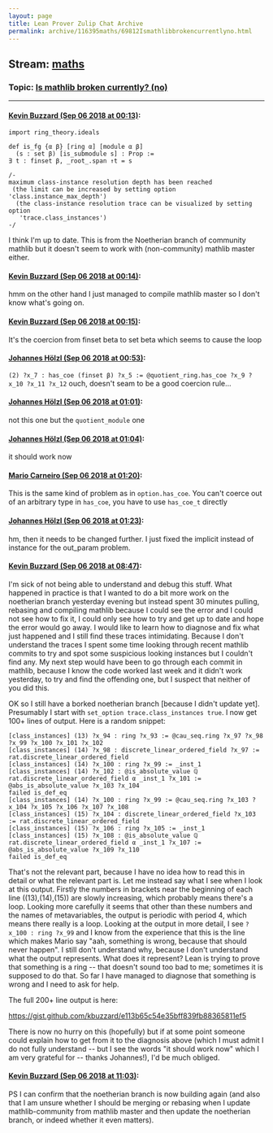```yaml
---
layout: page
title: Lean Prover Zulip Chat Archive 
permalink: archive/116395maths/69812Ismathlibbrokencurrentlyno.html
---
```


## Stream: [maths](index.html)
### Topic: [Is mathlib broken currently? (no)](69812Ismathlibbrokencurrentlyno.html)

---

#### [Kevin Buzzard (Sep 06 2018 at 00:13)](https://leanprover.zulipchat.com/#narrow/stream/116395-maths/topic/Is%20mathlib%20broken%20currently%3F%20%28no%29/near/133406331):
```lean
import ring_theory.ideals

def is_fg {α β} [ring α] [module α β]
  (s : set β) [is_submodule s] : Prop :=
∃ t : finset β, _root_.span ↑t = s

/-
maximum class-instance resolution depth has been reached
 (the limit can be increased by setting option 'class.instance_max_depth')
  (the class-instance resolution trace can be visualized by setting option
   'trace.class_instances')
-/
```
I think I'm up to date. This is from the Noetherian branch of community mathlib but it doesn't seem to work with (non-community) mathlib master either.

#### [Kevin Buzzard (Sep 06 2018 at 00:14)](https://leanprover.zulipchat.com/#narrow/stream/116395-maths/topic/Is%20mathlib%20broken%20currently%3F%20%28no%29/near/133406390):
hmm on the other hand I just managed to compile mathlib master so I don't know what's going on.

#### [Kevin Buzzard (Sep 06 2018 at 00:15)](https://leanprover.zulipchat.com/#narrow/stream/116395-maths/topic/Is%20mathlib%20broken%20currently%3F%20%28no%29/near/133406443):
It's the coercion from finset beta to set beta which seems to cause the loop

#### [Johannes Hölzl (Sep 06 2018 at 00:53)](https://leanprover.zulipchat.com/#narrow/stream/116395-maths/topic/Is%20mathlib%20broken%20currently%3F%20%28no%29/near/133408030):
`(2) ?x_7 : has_coe (finset β) ?x_5 := @quotient_ring.has_coe ?x_9 ?x_10 ?x_11 ?x_12`
ouch, doesn't seam to be a good coercion rule...

#### [Johannes Hölzl (Sep 06 2018 at 01:01)](https://leanprover.zulipchat.com/#narrow/stream/116395-maths/topic/Is%20mathlib%20broken%20currently%3F%20%28no%29/near/133408329):
not this one but the `quotient_module` one

#### [Johannes Hölzl (Sep 06 2018 at 01:04)](https://leanprover.zulipchat.com/#narrow/stream/116395-maths/topic/Is%20mathlib%20broken%20currently%3F%20%28no%29/near/133408472):
it should work now

#### [Mario Carneiro (Sep 06 2018 at 01:20)](https://leanprover.zulipchat.com/#narrow/stream/116395-maths/topic/Is%20mathlib%20broken%20currently%3F%20%28no%29/near/133409247):
This is the same kind of problem as in `option.has_coe`. You can't coerce out of an arbitrary type in `has_coe`, you have to use `has_coe_t` directly

#### [Johannes Hölzl (Sep 06 2018 at 01:23)](https://leanprover.zulipchat.com/#narrow/stream/116395-maths/topic/Is%20mathlib%20broken%20currently%3F%20%28no%29/near/133409438):
hm, then it needs to be changed further. I just fixed the implicit instead of instance for the out_param problem.

#### [Kevin Buzzard (Sep 06 2018 at 08:47)](https://leanprover.zulipchat.com/#narrow/stream/116395-maths/topic/Is%20mathlib%20broken%20currently%3F%20%28no%29/near/133425189):
I'm sick of not being able to understand and debug this stuff. What happened in practice is that I wanted to do a bit more work on the noetherian branch yesterday evening but instead spent 30 minutes pulling, rebasing and compiling mathlib because I could see the error and I could not see how to fix it, I could only see how to try and get up to date and hope the error would go away. I would like to learn how to diagnose and fix what just happened and I still find these traces intimidating. Because I don't understand the traces I spent some time looking through recent mathlib commits to try and spot some suspicious looking instances but I couldn't find any. My next step would have been to go through each commit in mathlib, because I know the code worked last week and it didn't work yesterday, to try and find the offending one, but I suspect that neither of you did this.

OK so I still have a borked noetherian branch [because I didn't update yet]. Presumably I start with `set_option trace.class_instances true`. I now get 100+ lines of output. Here is a random snippet:

```lean
[class_instances] (13) ?x_94 : ring ?x_93 := @cau_seq.ring ?x_97 ?x_98 ?x_99 ?x_100 ?x_101 ?x_102
[class_instances] (14) ?x_98 : discrete_linear_ordered_field ?x_97 := rat.discrete_linear_ordered_field
[class_instances] (14) ?x_100 : ring ?x_99 := _inst_1
[class_instances] (14) ?x_102 : @is_absolute_value ℚ rat.discrete_linear_ordered_field α _inst_1 ?x_101 := @abs_is_absolute_value ?x_103 ?x_104
failed is_def_eq
[class_instances] (14) ?x_100 : ring ?x_99 := @cau_seq.ring ?x_103 ?x_104 ?x_105 ?x_106 ?x_107 ?x_108
[class_instances] (15) ?x_104 : discrete_linear_ordered_field ?x_103 := rat.discrete_linear_ordered_field
[class_instances] (15) ?x_106 : ring ?x_105 := _inst_1
[class_instances] (15) ?x_108 : @is_absolute_value ℚ rat.discrete_linear_ordered_field α _inst_1 ?x_107 := @abs_is_absolute_value ?x_109 ?x_110
failed is_def_eq
```

That's not the relevant part, because I have no idea how to read this in detail or what the relevant part is. Let me instead say what I see when I look at this output. Firstly the numbers in brackets near the beginning of each line ((13),(14),(15)) are slowly increasing, which probably means there's a loop. Looking more carefully it seems that other than these numbers and the names of metavariables, the output is periodic with period 4, which means there really is a loop. Looking at the output in more detail, I see `?x_100 : ring ?x_99` and I know from the experience that this is the line which makes Mario say "aah, something is wrong, because that should never happen". I still don't understand why, because I don't understand what the output represents. What does it represent? Lean is trying to prove that something is a ring -- that doesn't sound too bad to me; sometimes it is supposed to do that. So far I have managed to diagnose that something is wrong and I need to ask for help. 

The full 200+ line output is here:

https://gist.github.com/kbuzzard/e113b65c54e35bff839fb88365811ef5

There is now no hurry on this (hopefully) but if at some point someone could explain how to get from it to the diagnosis above (which I must admit I do not fully understand -- but I see the words "it should work now" which I am very grateful for -- thanks Johannes!), I'd be much obliged.

#### [Kevin Buzzard (Sep 06 2018 at 11:03)](https://leanprover.zulipchat.com/#narrow/stream/116395-maths/topic/Is%20mathlib%20broken%20currently%3F%20%28no%29/near/133430208):
PS I can confirm that the noetherian branch is now building again (and also that I am unsure whether I should be merging or rebasing when I update mathlib-community from mathlib master and then update the noetherian branch, or indeed whether it even matters).


